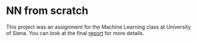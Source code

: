 # NN from scratch

This project was an assignment for the Machine Learning class at University of Siena. You can look at the final [report](./ML_assignment_BRISUDOVA.pdf) for more details.
